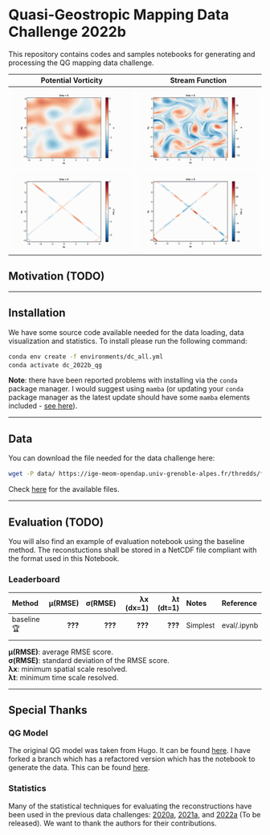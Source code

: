 # Quasi-Geostropic Mapping Data Challenge 2022b

This repository contains codes and samples notebooks for generating and processing the QG mapping data challenge.


Potential Vorticity       |  Stream Function
:-------------------------:|:-------------------------:
 ![animation](assets/p_movie.gif)  |  ![animation](assets/q_movie.gif) 
 ![animation](assets/obs_p_movie.gif)  |  ![animation](assets/obs_q_movie.gif) 

## Motivation (TODO)


---
## Installation

We have some source code available needed for the data loading, data visualization and statistics. To install please run the following command:

```bash
conda env create -f environments/dc_all.yml
conda activate dc_2022b_qg
```

**Note**: there have been reported problems with installing via the `conda` package manager. I would suggest using `mamba` (or updating your `conda` package manager as the latest update should have some `mamba` elements included - [see here](https://www.anaconda.com/blog/a-faster-conda-for-a-growing-community)).

---
## Data

You can download the file needed for the data challenge here:

```bash
wget -P data/ https://ige-meom-opendap.univ-grenoble-alpes.fr/thredds/fileServer/meomopendap/extract/dc2022b_q/qg_sim.nc
```


Check [here](https://ige-meom-opendap.univ-grenoble-alpes.fr/thredds/catalog/meomopendap/extract/dc2022b_q/catalog.html) for the available files.


---
## Evaluation (TODO)

You will also find an example of evaluation notebook using the baseline method. The reconstuctions shall be stored in a NetCDF file compliant with the format used in this Notebook.


### Leaderboard

| Method     |   µ(RMSE) |   σ(RMSE) |   λx (dx=1) |   λt (dt=1) | Notes                     | Reference        |
|:-----------|------------------------:|---------------------:|-------------------------:|-----------------------:|:--------------------------|:-----------------|
| baseline  :trophy: |                    **???** |                 **???** |            **???** |        **???** | Simplest | eval/.ipynb |
| | | | | | | |


**µ(RMSE)**: average RMSE score.  
**σ(RMSE)**: standard deviation of the RMSE score.  
**λx**: minimum spatial scale resolved.  
**λt**: minimum time scale resolved. 


---
## Special Thanks

### QG Model

The original QG model was taken from Hugo. It can be found [here](https://github.com/hrkz/torchqg). I have forked a branch which has a refactored version which has the notebook to generate the data. This can be found [here](https://github.com/jejjohnson/torchqg/tree/package).

### Statistics

Many of the statistical techniques for evaluating the reconstructions have been used in the previous data challenges: [2020a](https://github.com/ocean-data-challenges/2020a_SSH_mapping_NATL60), [2021a](https://github.com/ocean-data-challenges/2021a_SSH_mapping_OSE), and [2022a](https://github.com/maxbeauchamp/2022a_SPDE_GP_mapping) (To be released). We want to thank the authors for their contributions.
